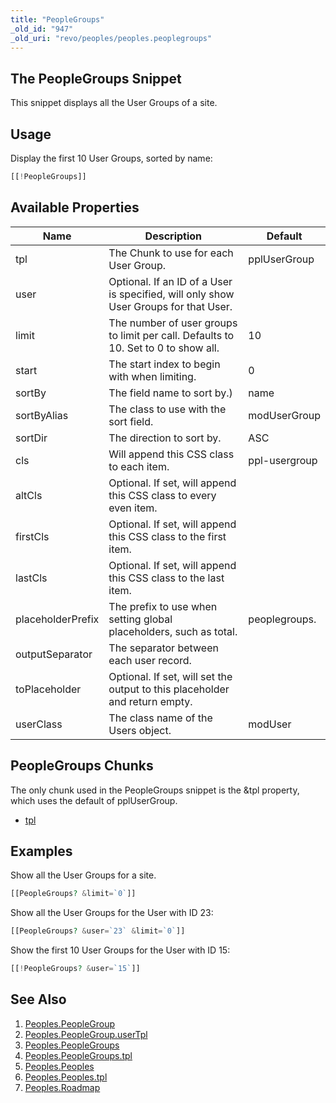 ```yaml
---
title: "PeopleGroups"
_old_id: "947"
_old_uri: "revo/peoples/peoples.peoplegroups"
---
```


## The PeopleGroups Snippet

This snippet displays all the User Groups of a site.

## Usage

Display the first 10 User Groups, sorted by name:

``` php 
[[!PeopleGroups]]
```

## Available Properties

| Name | Description | Default |
|------|-------------|---------|
| tpl | The Chunk to use for each User Group. | pplUserGroup |
| user | Optional. If an ID of a User is specified, will only show User Groups for that User. |  |
| limit | The number of user groups to limit per call. Defaults to 10. Set to 0 to show all. | 10 |
| start | The start index to begin with when limiting. | 0 |
| sortBy | The field name to sort by.) | name |
| sortByAlias | The class to use with the sort field. | modUserGroup |
| sortDir | The direction to sort by. | ASC |
| cls | Will append this CSS class to each item. | ppl-usergroup |
| altCls | Optional. If set, will append this CSS class to every even item. |  |
| firstCls | Optional. If set, will append this CSS class to the first item. |  |
| lastCls | Optional. If set, will append this CSS class to the last item. |  |
| placeholderPrefix | The prefix to use when setting global placeholders, such as total. | peoplegroups. |
| outputSeparator | The separator between each user record. |  |
| toPlaceholder | Optional. If set, will set the output to this placeholder and return empty. |  |
| userClass | The class name of the Users object. | modUser |

## PeopleGroups Chunks

The only chunk used in the PeopleGroups snippet is the &tpl property, which uses the default of pplUserGroup.

- [tpl](/extras/peoples/peoples.peoplegroups/peoples.peoplegroups.tpl "Peoples.PeopleGroups.tpl")

## Examples

Show all the User Groups for a site.

``` php 
[[PeopleGroups? &limit=`0`]]
```

Show all the User Groups for the User with ID 23:

``` php 
[[PeopleGroups? &user=`23` &limit=`0`]]
```

Show the first 10 User Groups for the User with ID 15:

``` php 
[[!PeopleGroups? &user=`15`]]
```

## See Also

1. [Peoples.PeopleGroup](/extras/peoples/peoples.peoplegroup)
  1. [Peoples.PeopleGroup.userTpl](/extras/peoples/peoples.peoplegroup/peoples.peoplegroup.usertpl)
2. [Peoples.PeopleGroups](/extras/peoples/peoples.peoplegroups)
  1. [Peoples.PeopleGroups.tpl](/extras/peoples/peoples.peoplegroups/peoples.peoplegroups.tpl)
3. [Peoples.Peoples](/extras/peoples/peoples.peoples)
  1. [Peoples.Peoples.tpl](/extras/peoples/peoples.peoples/peoples.peoples.tpl)
4. [Peoples.Roadmap](/extras/peoples/peoples.roadmap)
